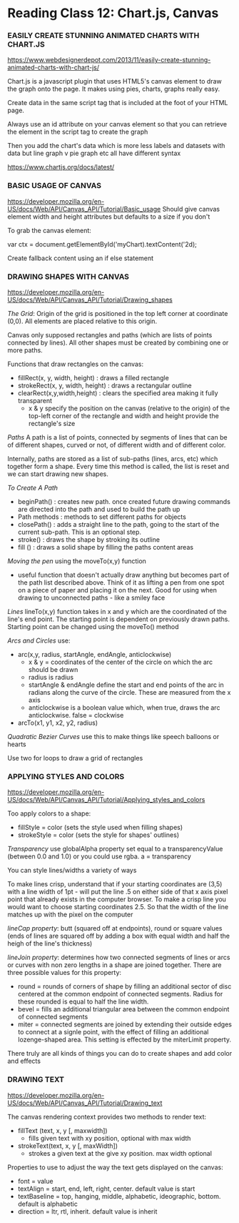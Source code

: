 # Reading Class 12: Chart.js, Canvas

### EASILY CREATE STUNNING ANIMATED CHARTS WITH CHART.JS
https://www.webdesignerdepot.com/2013/11/easily-create-stunning-animated-charts-with-chart-js/

Chart.js is a javascript plugin that uses HTML5's canvas element to draw the graph onto the page.  It makes using pies, charts, graphs really easy. 

Create data in the same script tag that is included at the foot of your HTML page. 

Always use an id attribute on your canvas element so that you can retrieve the element in the script tag to create the graph

Then you add the chart's data which is more less labels and datasets with data but line graph v pie graph etc all have different syntax


https://www.chartjs.org/docs/latest/ 

### BASIC USAGE OF CANVAS
https://developer.mozilla.org/en-US/docs/Web/API/Canvas_API/Tutorial/Basic_usage
Should give canvas element width and height attributes but defaults to a size if you don't

To grab the canvas element: 

var ctx = document.getElementById('myChart).textContent('2d);

Create fallback content using an if else statement

### DRAWING SHAPES WITH CANVAS
https://developer.mozilla.org/en-US/docs/Web/API/Canvas_API/Tutorial/Drawing_shapes

*The Grid*: Origin of the grid is positioned in the top left corner at coordinate (0,0).  All elements are placed relative to this origin.

Canvas only supposed rectangles and paths (which are lists of points connected by lines).  All other shapes must be created by combining one or more paths. 

Functions that draw rectangles on the canvas: 
- fillRect(x, y, width, height) : draws a filled rectangle
- strokeRect(x, y, width, height) : draws a rectangular outline
- clearRect(x,y,width,height) : clears the specified area making it fully transparent
    * x & y specify the position on the canvas (relative to the origin) of the top-left corner of the rectangle and width and height provide the rectangle's size 

*Paths* A path is a list of points, connected by segments of lines that can be of different shapes, curved or not, of different width and of different color.  

Internally, paths are stored as a list of sub-paths (lines, arcs, etc) which together form a shape.  Every time this method is called, the list is reset and we can start drawing new shapes.

*To Create A Path* 
- beginPath() : creates new path. once created future drawing commands are directed into the path and used to build the path up
- Path methods : methods to set different paths for objects
- closePath() : adds a straight line to the path, going to the start of the current sub-path. This is an optional step. 
- stroke() : draws the shape by stroking its outline
- fill () : draws a solid shape by filling the paths content areas

*Moving the pen* using the moveTo(x,y) function
- useful function that doesn't actually draw anything but becomes part of the path list described above.  Think of it as lifting a pen from one spot on a piece of paper and placing it on the next.  Good for using when drawing to unconnected paths - like a smiley face

*Lines* lineTo(x,y) function takes in x and y which are the coordinated of the line's end point. The starting point is dependent on previously drawn paths. Starting point can be changed using the moveTo() method

*Arcs and Circles* use:
- arc(x,y, radius, startAngle, endAngle, anticlockwise) 
    - x & y = coordinates of the center of the circle on which the arc should be drawn
    - radius is radius
    - startAngle & endAngle define the start and end points of the arc in radians along the curve of the circle. These are measured from the x axis 
    - anticlockwise is a boolean value which, when true, draws the arc anticlockwise. false = clockwise 
- arcTo(x1, y1, x2, y2, radius)

*Quadratic Bezier Curves* use this to make things like speech balloons or hearts

Use two for loops to draw a grid of rectangles
### APPLYING STYLES AND COLORS
https://developer.mozilla.org/en-US/docs/Web/API/Canvas_API/Tutorial/Applying_styles_and_colors

Too apply colors to a shape: 
- fillStyle = color (sets the style used when filling shapes)
- strokeStyle = color (sets the style for shapes' outlines)

*Transparency* use globalAlpha property set equal to a transparencyValue (between 0.0 and 1.0) or you could use rgba. a = transparency

You can style lines/widths a variety of ways

To make lines crisp, understand that if your starting coordinates are (3,5) with a line width of 1pt - will put the line .5 on either side of that x axis pixel point that already exists in the computer browser. To make a crisp line you would want to choose starting coordinates 2.5. So that the width of the line matches up with the pixel on the computer

*lineCap property*: butt (squared off at endpoints), round or square values (ends of lines are squared off by adding a box with equal width and half the heigh of the line's thickness)

*lineJoin property*: determines how two connected segments of lines or arcs or curves with non zero lengths in a shape are joined together.  There are three possible values for this property: 
- round = rounds of corners of shape by filling an additional sector of disc centered at the common endpoint of connected segments. Radius for these rounded is equal to half the line width.
- bevel = fills an additional triangular area between the common endpoint of connected segments
- miter = connected segments are joined by extending their outside edges to connect at a signle point, with the effect of filling an additional lozenge-shaped area. This setting is effected by the miterLimit property.

There truly are all kinds of things you can do to create shapes and add color and effects 

### DRAWING TEXT
https://developer.mozilla.org/en-US/docs/Web/API/Canvas_API/Tutorial/Drawing_text

The canvas rendering context provides two methods to render text: 
- fillText (text, x, y [, maxwidth])
    - fills given text with xy position, optional with max width 
- strokeText(text, x, y [, maxWidth])
    - strokes a given text at the give xy position. max width optional

Properties to use to adjust the way the text gets displayed on the canvas: 
- font = value 
- textAlign = start, end, left, right, center. default value is start
- textBaseline = top, hanging, middle, alphabetic, ideographic, bottom. default is alphabetic
- direction = ltr, rtl, inherit. default value is inherit








